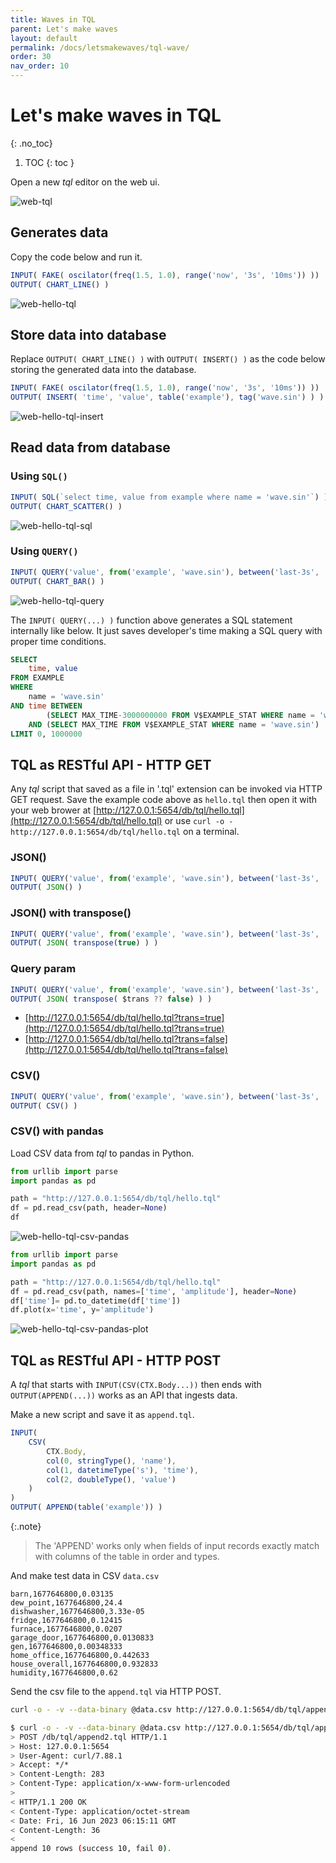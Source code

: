 ```yaml
---
title: Waves in TQL
parent: Let's make waves
layout: default
permalink: /docs/letsmakewaves/tql-wave/
order: 30
nav_order: 10
---
```


# Let's make waves in TQL
{: .no_toc}

1. TOC
{: toc }


Open a new *tql* editor on the web ui.

![web-tql](/assets/img/web-tql.jpg)

## Generates data

Copy the code below and run it.

```js
INPUT( FAKE( oscilator(freq(1.5, 1.0), range('now', '3s', '10ms')) ))
OUTPUT( CHART_LINE() )
```

![web-hello-tql](/assets/img/web-hello-tql.jpg)

## Store data into database

Replace `OUTPUT( CHART_LINE() )` with `OUTPUT( INSERT() )` as the code below storing the generated data into the database.

```js
INPUT( FAKE( oscilator(freq(1.5, 1.0), range('now', '3s', '10ms')) ))
OUTPUT( INSERT( 'time', 'value', table('example'), tag('wave.sin') ) )
```

![web-hello-tql-insert](/assets/img/web-hello-tql-insert.jpg)

## Read data from database

### Using `SQL()`

```js
INPUT( SQL(`select time, value from example where name = 'wave.sin'`) )
OUTPUT( CHART_SCATTER() )
```

![web-hello-tql-sql](/assets/img/web-hello-tql-sql.jpg)

### Using `QUERY()`

```js
INPUT( QUERY('value', from('example', 'wave.sin'), between('last-3s', 'last')) )
OUTPUT( CHART_BAR() )
```

![web-hello-tql-query](/assets/img/web-hello-tql-query.jpg)

The `INPUT( QUERY(...) )` function above generates a SQL statement internally like below. It just saves developer's time making a SQL query with proper time conditions.

```sql
SELECT
    time, value 
FROM EXAMPLE
WHERE
    name = 'wave.sin'
AND time BETWEEN
        (SELECT MAX_TIME-3000000000 FROM V$EXAMPLE_STAT WHERE name = 'wave.sin')
    AND (SELECT MAX_TIME FROM V$EXAMPLE_STAT WHERE name = 'wave.sin')
LIMIT 0, 1000000
```

## TQL as RESTful API - HTTP GET

Any *tql* script that saved as a file in '.tql' extension can be invoked via HTTP GET request. Save the example code above as `hello.tql` then open it with your web brower at [http://127.0.0.1:5654/db/tql/hello.tql](http://127.0.0.1:5654/db/tql/hello.tql) or use `curl -o - http://127.0.0.1:5654/db/tql/hello.tql` on a terminal.

### JSON()

```js
INPUT( QUERY('value', from('example', 'wave.sin'), between('last-3s', 'last')) )
OUTPUT( JSON() )
```

### JSON() with transpose()

```js
INPUT( QUERY('value', from('example', 'wave.sin'), between('last-3s', 'last')) )
OUTPUT( JSON( transpose(true) ) )
```

### Query param

```js
INPUT( QUERY('value', from('example', 'wave.sin'), between('last-3s', 'last')) )
OUTPUT( JSON( transpose( $trans ?? false) ) )
```

- [http://127.0.0.1:5654/db/tql/hello.tql?trans=true](http://127.0.0.1:5654/db/tql/hello.tql?trans=true)
- [http://127.0.0.1:5654/db/tql/hello.tql?trans=false](http://127.0.0.1:5654/db/tql/hello.tql?trans=false)

### CSV()

```js
INPUT( QUERY('value', from('example', 'wave.sin'), between('last-3s', 'last')) )
OUTPUT( CSV() )
```

### CSV() with pandas

Load CSV data from *tql* to pandas in Python.

```python
from urllib import parse
import pandas as pd

path = "http://127.0.0.1:5654/db/tql/hello.tql"
df = pd.read_csv(path, header=None)
df
```

![web-hello-tql-csv-pandas](/assets/img/web-hello-tql-csv-pandas.jpg)

```python
from urllib import parse
import pandas as pd

path = "http://127.0.0.1:5654/db/tql/hello.tql"
df = pd.read_csv(path, names=['time', 'amplitude'], header=None)
df['time']= pd.to_datetime(df['time'])
df.plot(x='time', y='amplitude')
```

![web-hello-tql-csv-pandas-plot](/assets/img/web-hello-tql-csv-pandas-plot.jpg)

## TQL as RESTful API - HTTP POST

A *tql* that starts with `INPUT(CSV(CTX.Body...))` then ends with `OUTPUT(APPEND(...))` works as an API that ingests data.

Make a new script and save it as `append.tql`.

```js
INPUT(
    CSV(
        CTX.Body,
        col(0, stringType(), 'name'),
        col(1, datetimeType('s'), 'time'),
        col(2, doubleType(), 'value')
    )
)
OUTPUT( APPEND(table('example')) )
```

{:.note}
> The 'APPEND' works only when fields of input records exactly match with columns of the table in order and types.

And make test data in CSV `data.csv`

```
barn,1677646800,0.03135
dew_point,1677646800,24.4
dishwasher,1677646800,3.33e-05
fridge,1677646800,0.12415
furnace,1677646800,0.0207
garage_door,1677646800,0.0130833
gen,1677646800,0.00348333
home_office,1677646800,0.442633
house_overall,1677646800,0.932833
humidity,1677646800,0.62
```

Send the csv file to the `append.tql` via HTTP POST.

```sh
curl -o - -v --data-binary @data.csv http://127.0.0.1:5654/db/tql/append.tql
```

```sh
$ curl -o - -v --data-binary @data.csv http://127.0.0.1:5654/db/tql/append.tql
> POST /db/tql/append2.tql HTTP/1.1
> Host: 127.0.0.1:5654
> User-Agent: curl/7.88.1
> Accept: */*
> Content-Length: 283
> Content-Type: application/x-www-form-urlencoded
>
< HTTP/1.1 200 OK
< Content-Type: application/octet-stream
< Date: Fri, 16 Jun 2023 06:15:11 GMT
< Content-Length: 36
<
append 10 rows (success 10, fail 0).
```
